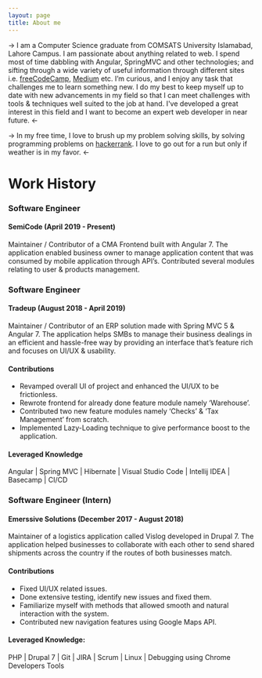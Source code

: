 ```yaml
---
layout: page
title: About me 
---
```


-> I am a Computer Science graduate from COMSATS University Islamabad, Lahore Campus. I am passionate about anything related to web. I spend most of time dabbling with Angular, SpringMVC and other technologies; and sifting through a wide variety of useful information through different sites i.e. [freeCodeCamp](https://www.freecodecamp.org), [Medium](https://medium.com) etc. I’m curious, and I enjoy any task that challenges me to learn something new. I do my best to keep myself up to date with new advancements in my field so that I can meet challenges with tools & techniques well suited to the job at hand. I've developed a great interest in this field and I want to become an expert web developer in near future. <-

-> In my free time, I love to brush up my problem solving skills, by solving programming problems on [hackerrank](https://www.hackerrank.com). I love to go out for a run but only if weather is in my favor. <-

# Work History


### Software Engineer
#### SemiCode (April 2019 - Present)

Maintainer / Contributor of a CMA Frontend built with Angular 7. The
application enabled business owner to manage application content that
was consumed by mobile application through API’s. Contributed several
modules relating to user & products management.

### Software Engineer
#### Tradeup (August 2018 - April 2019)

Maintainer / Contributor of an ERP solution made with Spring MVC 5 &
Angular 7. The application helps SMBs to manage their business dealings
in an efficient and hassle-free way by providing an interface that’s
feature rich and focuses on UI/UX & usability.

#### Contributions  

* Revamped overall UI of project and enhanced the UI/UX to be frictionless.
* Rewrote frontend for already done feature module namely ‘Warehouse’.
* Contributed two new feature modules namely ‘Checks’ & ‘Tax Management’ from scratch.
* Implemented Lazy-Loading technique to give performance boost to the application.

#### Leveraged Knowledge
Angular | Spring MVC | Hibernate | Visual Studio Code | Intellij IDEA | Basecamp | CI/CD

### Software Engineer (Intern)
#### Emerssive Solutions (December 2017 - August 2018)

Maintainer of a logistics application called Vislog developed in Drupal 7.
The application helped businesses to collaborate with each other to send
shared shipments across the country if the routes of both businesses
match.  

#### Contributions  

* Fixed UI/UX related issues.
* Done extensive testing, identify new issues and fixed them.
* Familiarize myself with methods that allowed smooth and natural interaction with the system.
* Contributed new navigation features using Google Maps API.  

#### Leveraged Knowledge:
PHP | Drupal 7 | Git | JIRA | Scrum | Linux | Debugging using Chrome Developers Tools
<br>


